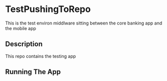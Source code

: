 # TestPushingToRepo
This is the test environ middlware sitting between the core banking app and the mobile app 
## Description
This repo contains the testing app

## Running The App


